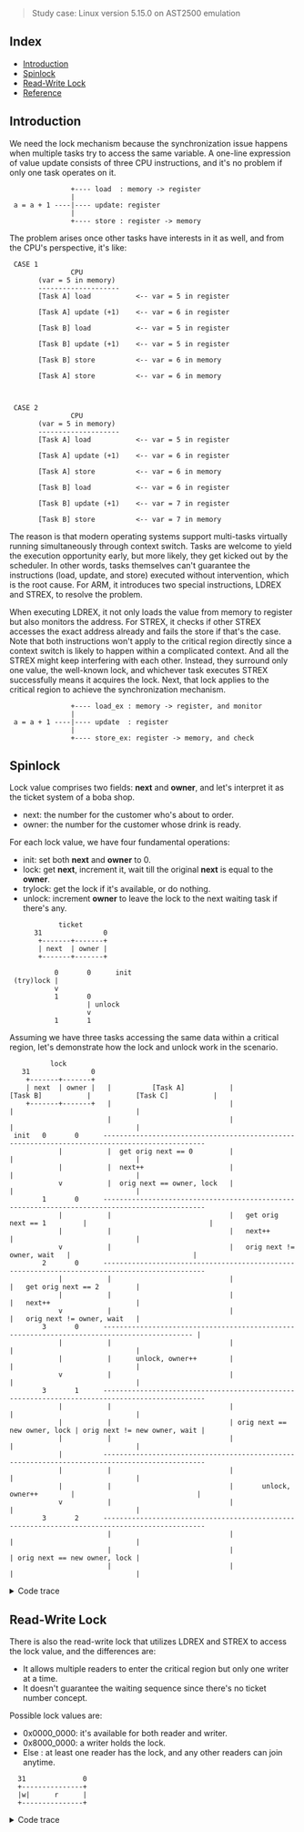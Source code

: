 > Study case: Linux version 5.15.0 on AST2500 emulation

## Index

- [Introduction](#introduction)
- [Spinlock](#spinlock)
- [Read-Write Lock](#rwlock)
- [Reference](#reference)

## <a name="introduction"></a> Introduction

We need the lock mechanism because the synchronization issue happens when multiple tasks try to access the same variable.
A one-line expression of value update consists of three CPU instructions, and it's no problem if only one task operates on it.

```
               +---- load  : memory -> register
               |                               
 a = a + 1 ----|---- update: register          
               |                               
               +---- store : register -> memory
```

The problem arises once other tasks have interests in it as well, and from the CPU's perspective, it's like:

```
 CASE 1                                               
               CPU                                    
       (var = 5 in memory)                            
       --------------------                           
       [Task A] load           <-- var = 5 in register
                                                      
       [Task A] update (+1)    <-- var = 6 in register
                                                      
       [Task B] load           <-- var = 5 in register
                                                      
       [Task B] update (+1)    <-- var = 5 in register
                                                      
       [Task B] store          <-- var = 6 in memory  
                                                      
       [Task A] store          <-- var = 6 in memory  
                                                      
                                                      
                                                      
 CASE 2                                               
               CPU                                    
       (var = 5 in memory)                            
       --------------------                           
       [Task A] load           <-- var = 5 in register
                                                      
       [Task A] update (+1)    <-- var = 6 in register
                                                      
       [Task A] store          <-- var = 6 in memory  
                                                      
       [Task B] load           <-- var = 6 in register
                                                      
       [Task B] update (+1)    <-- var = 7 in register
                                                      
       [Task B] store          <-- var = 7 in memory  
```

The reason is that modern operating systems support multi-tasks virtually running simultaneously through context switch. 
Tasks are welcome to yield the execution opportunity early, but more likely, they get kicked out by the scheduler. 
In other words, tasks themselves can't guarantee the instructions (load, update, and store) executed without intervention, which is the root cause. 
For ARM, it introduces two special instructions, LDREX and STREX, to resolve the problem.

When executing LDREX, it not only loads the value from memory to register but also monitors the address. 
For STREX, it checks if other STREX accesses the exact address already and fails the store if that's the case. 
Note that both instructions won't apply to the critical region directly since a context switch is likely to happen within a complicated context. 
And all the STREX might keep interfering with each other. 
Instead, they surround only one value, the well-known lock, and whichever task executes STREX successfully means it acquires the lock. 
Next, that lock applies to the critical region to achieve the synchronization mechanism.

```
               +---- load_ex : memory -> register, and monitor
               |                                            
 a = a + 1 ----|---- update  : register                       
               |                                            
               +---- store_ex: register -> memory, and check  
```

## <a name="spinlock"></a> Spinlock

Lock value comprises two fields: **next** and **owner**, and let's interpret it as the ticket system of a boba shop.

- next: the number for the customer who's about to order.
- owner: the number for the customer whose drink is ready.

For each lock value, we have four fundamental operations:

- init: set both **next** and **owner** to 0.
- lock: get **next**, increment it, wait till the original **next** is equal to the **owner**.
- trylock: get the lock if it's available, or do nothing.
- unlock: increment **owner** to leave the lock to the next waiting task if there's any.



```
            ticket             
      31               0       
       +-------+-------+       
       | next  | owner |       
       +-------+-------+       
                               
           0       0      init 
 (try)lock |                   
           v                   
           1       0           
                   | unlock    
                   v           
           1       1           
```

Assuming we have three tasks accessing the same data within a critical region, let's demonstrate how the lock and unlock work in the scenario.

```
          lock                                                                                                        
   31               0                                                                                                 
    +-------+-------+                                                                                                 
    | next  | owner |   |          [Task A]           |           [Task B]           |           [Task C]           | 
    +-------+-------+   |                             |                              |                              | 
                        |                             |                              |                              | 
 init   0       0      -----------------------------------------------------------------------------------------------
            |           |  get orig next == 0         |                              |                              | 
            |           |  next++                     |                              |                              | 
            v           |  orig next == owner, lock   |                              |                              | 
        1       0      -----------------------------------------------------------------------------------------------
            |           |                             |   get orig next == 1         |                              | 
            |           |                             |   next++                     |                              | 
            v           |                             |   orig next != owner, wait   |                              | 
        2       0      -----------------------------------------------------------------------------------------------
            |           |                             |                              |   get orig next == 2         | 
            |           |                             |                              |   next++                     | 
            v           |                             |                              |   orig next != owner, wait   | 
        3       0      -------------------------------------------------------------------------------------------- | 
            |           |                             |                              |                              | 
            |           |      unlock, owner++        |                              |                              | 
            v           |                             |                              |                              | 
        3       1      -----------------------------------------------------------------------------------------------
            |           |                             |                              |                              | 
            |           |                             | orig next == new owner, lock | orig next != new owner, wait | 
            |           |                             |                              |                              | 
            |          -----------------------------------------------------------------------------------------------
            |           |                             |                              |                              | 
            |           |                             |       unlock, owner++        |                              | 
            v           |                             |                              |                              | 
        3       2      -----------------------------------------------------------------------------------------------
                        |                             |                              |                              | 
                        |                             |                              | orig next == new owner, lock | 
                        |                             |                              |                              | 
```

<details>
  <summary> Code trace </summary>

```
+----------------+                                                           
| arch_spin_lock | update lock.next, and wait till I'm the lock owner        
+---|------------+                                                           
    |                                                                        
    |--> endless loop                                                        
    |                                                                        
    |------> use LDREX to load lock value to local variable                  
    |                                                                        
    |------> variable.next++, use STREX to store to lock value               
    |                                                                        
    |------> if it's stored successfully (no other STREX happens before mine)
    |                                                                        
    |----------> break                                                       
    |                                                                        
    |--> while variable.next != lock.owner (not my turn yet)                 
    |                                                                        
    +------> wait for event                                                  
```

```
+-------------------+                                                         
| arch_spin_trylock |                                                         
+----|--------------+                                                         
     |                                                                        
     |--> endless loop                                                        
     |                                                                        
     |------> use LDREX to load lock value to local variable                  
     |                                                                        
     |------> if variable.next != variable.lock (someone is holding the lock) 
     |                                                                        
     +----------> break                                                       
     |                                                                        
     +------> variable.next++, use STREX to store to lock value               
     |                                                                        
     +------> if it's stored successfully (no other STREX happens before mine)
     |                                                                        
     |----------> break                                                       
     |                                                                        
     +--> return 1 if lock is acquired, or 0 otherwise                        
```

```
+------------------+                       
| arch_spin_unlock |                       
+----|-------------+                       
     |                                     
     +--> lock.owner++ (read for new owner)
```

</details>
  
## <a name="rwlock"></a> Read-Write Lock

There is also the read-write lock that utilizes LDREX and STREX to access the lock value, and the differences are:

- It allows multiple readers to enter the critical region but only one writer at a time.
- It doesn't guarantee the waiting sequence since there's no ticket number concept.

Possible lock values are:

- 0x0000_0000: it's available for both reader and writer.
- 0x8000_0000: a writer holds the lock.
- Else       : at least one reader has the lock, and any other readers can join anytime.

```
  31              0
  +---------------+
  |w|      r      |
  +---------------+
```

<details>
  <summary> Code trace </summary>

```
+-----------------+                                                               
| arch_write_lock |                                                               
+----|------------+                                                               
     |                                                                            
     |--> endless loop                                                            
     |                                                                            
     |------> use LDREX to load lock value to local variable                      
     |                                                                            
     |------> if the lock value is zero (not used)                                
     |                                                                            
     |----------> use STREX to store 0x8000_0000 to lock value                    
     |                                                                            
     |----------> if it's stored successfully (no other STREX happens before mine)
     |                                                                            
     +--------------> break                                                       
```
  
```
+--------------------+                                                        
| arch_write_trylock |                                                        
+----|---------------+                                                        
     |                                                                        
     |--> endless loop                                                        
     |                                                                        
     |------> use LDREX to load lock value to local variable                  
     |                                                                        
     |------> if the lock value isn't zero (used)                             
     |                                                                        
     |----------> break                                                       
     |                                                                        
     |------> use STREX to store 0x8000_0000 to lock value                    
     |                                                                        
     |------> if it's stored successfully (no other STREX happens before mine)
     |                                                                        
     |----------> break                                                       
     |                                                                        
     +--> return 1 if lock is acquired, or 0 otherwise                        
```
  
```
+-------------------+          
| arch_write_unlock |          
+----|--------------+          
     |                         
     +--> store 0 to lock value
```

```
+----------------+                                                           
| arch_read_lock |                                                           
+---|------------+                                                           
    |                                                                        
    |--> endless loop                                                        
    |                                                                        
    |------> use LDREX to load lock value to local variable                  
    |                                                                        
    +------> variable++                                                      
    |                                                                        
    |------> if variable < 0 (lock is held by a writer?)                     
    |                                                                        
    |----------> continue                                                    
    |                                                                        
    |------> use STREX to store variable lock value                          
    |                                                                        
    |------> if it's stored successfully (no other STREX happens before mine)
    |                                                                        
    +----------> break                                                       
```
 
```
+------------------+                                                          
| arch_read_unlock |                                                          
+----|-------------+                                                          
     |                                                                        
     |--> endless loop                                                        
     |                                                                        
     |------> use LDREX to load lock value to local variable                  
     |                                                                        
     |------> variable--                                                      
     |                                                                        
     |------> use STREX to store variable lock value                          
     |                                                                        
     |------> if it's stored successfully (no other STREX happens before mine)
     |                                                                        
     +----------> break                                                       
```
 
```
+-------------------+
| arch_read_trylock |
+----|--------------+
     |
     |--> endless loop
     |
     |------> se LDREX to load lock value to local variable
     |
     |------> variable++
     |
     |------> if it's < 0 (lock is held by a writer)
     |
     |----------> break
     |
     |------> use STREX to store variable lock value
     |
     |------> if it's stored successfully (no other STREX happens before mine)
     |
     |----------> break
     |
     +--> return 1 if lock is acquired, or 0 otherwise
```
  
<details>
 
## <a name="reference"></a> Reference

[J. Corbet, Ticket spinlocks](https://lwn.net/Articles/267968/)
